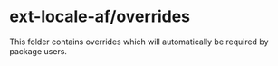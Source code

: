 # ext-locale-af/overrides

This folder contains overrides which will automatically be required by package users.
